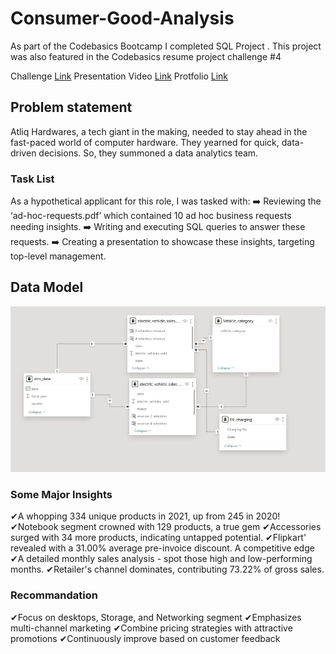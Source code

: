 # Consumer-Good-Analysis

As part of the Codebasics Bootcamp I completed SQL Project . This project was also featured in the Codebasics resume project challenge #4

Challenge [Link](https://codebasics.io/challenge/codebasics-resume-project-challenge)
Presentation Video [Link](https://youtu.be/YSxK_b9Q3uI)
Protfolio [Link](https://codebasics.io/portfolio/Nachiketa-Mandal)

## Problem statement

Atliq Hardwares, a tech giant in the making, needed to stay ahead in the fast-paced world of computer hardware. They yearned for quick, data-driven decisions. So, they summoned a data analytics team.


### Task List

As a hypothetical applicant for this role, I was tasked with:
➡️ Reviewing the ‘ad-hoc-requests.pdf’ which contained 10 ad hoc business requests needing insights.
➡️ Writing and executing SQL queries to answer these requests.
➡️ Creating a presentation to showcase these insights, targeting top-level management.


## Data Model 

<p align="center">
  <img src="https://github.com/Nachiketamandal/Electric-Vehicles-Analysis-In-India/blob/main/Data%20Modeling%20updated.jpg">
</p>



### Some Major Insights 

✔A whopping 334 unique products in 2021, up from 245 in 2020! 
✔Notebook segment crowned with 129 products, a true gem
✔Accessories surged with 34 more products, indicating untapped potential.
✔Flipkart' revealed with a 31.00% average pre-invoice discount. A competitive edge
✔A detailed monthly sales analysis - spot those high and low-performing months.
✔Retailer's channel dominates, contributing 73.22% of gross sales.

### Recommandation
✔Focus on desktops, Storage, and Networking segment 
✔Emphasizes multi-channel marketing
✔Combine pricing strategies with attractive promotions 
✔Continuously improve based on customer feedback

